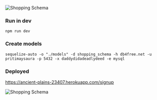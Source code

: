 ![Shopping Schema](https://user-images.githubusercontent.com/8455623/56482314-1ee11f00-64e1-11e9-8f3e-88ecde7448c9.png)


### Run in dev
```
npm run dev
```
### Create models
```
sequelize-auto -o "./models" -d shopping_schema -h db4free.net -u pritimaysaura -p 5432 -x daddydidadeadlydeed -e mysql
```

### Deployed

https://ancient-plains-23407.herokuapp.com/signup

![Shopping Schema](https://user-images.githubusercontent.com/8455623/56482314-1ee11f00-64e1-11e9-8f3e-88ecde7448c9.png)
